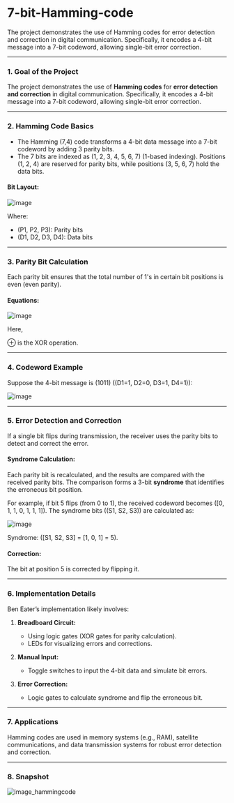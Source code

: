 # 7-bit-Hamming-code
The project demonstrates the use of Hamming codes for error detection and correction in digital communication. Specifically, it encodes a 4-bit message into a 7-bit codeword, allowing single-bit error correction.


---

### **1. Goal of the Project**
The project demonstrates the use of **Hamming codes** for **error detection and correction** in digital communication. Specifically, it encodes a 4-bit message into a 7-bit codeword, allowing single-bit error correction.

---

### **2. Hamming Code Basics**
- The Hamming (7,4) code transforms a 4-bit data message into a 7-bit codeword by adding 3 parity bits.
- The 7 bits are indexed as \(1, 2, 3, 4, 5, 6, 7\) (1-based indexing). Positions \(1, 2, 4\) are reserved for parity bits, while positions \(3, 5, 6, 7\) hold the data bits.

#### **Bit Layout:**
![image](https://github.com/user-attachments/assets/ba84bb37-e5f2-4dfa-b174-9c72aa287149)


Where:
- \(P1, P2, P3\): Parity bits
- \(D1, D2, D3, D4\): Data bits

---

### **3. Parity Bit Calculation**
Each parity bit ensures that the total number of 1's in certain bit positions is even (even parity). 

#### **Equations:**
![image](https://github.com/user-attachments/assets/13b45568-2692-4d9d-a285-46cd859315d9)

Here, 

⊕ is the XOR operation.

---

### **4. Codeword Example**
Suppose the 4-bit message is \(1011\) (\(D1=1, D2=0, D3=1, D4=1\)):

![image](https://github.com/user-attachments/assets/ab392c10-e889-40ed-88d3-aedcccde9710)


---

### **5. Error Detection and Correction**
If a single bit flips during transmission, the receiver uses the parity bits to detect and correct the error.

#### **Syndrome Calculation:**
Each parity bit is recalculated, and the results are compared with the received parity bits. The comparison forms a 3-bit **syndrome** that identifies the erroneous bit position.

For example, if bit 5 flips (from 0 to 1), the received codeword becomes \([0, 1, 1, 0, 1, 1, 1]\). The syndrome bits (\(S1, S2, S3\)) are calculated as:

![image](https://github.com/user-attachments/assets/097be0fc-5931-4df1-be8e-bc0efc3cc505)


Syndrome: \([S1, S2, S3] = [1, 0, 1] = 5\).

#### **Correction:**
The bit at position 5 is corrected by flipping it.

---

### **6. Implementation Details**
Ben Eater’s implementation likely involves:
1. **Breadboard Circuit:**
   - Using logic gates (XOR gates for parity calculation).
   - LEDs for visualizing errors and corrections.

2. **Manual Input:**
   - Toggle switches to input the 4-bit data and simulate bit errors.

3. **Error Correction:**
   - Logic gates to calculate syndrome and flip the erroneous bit.

---

### **7. Applications**
Hamming codes are used in memory systems (e.g., RAM), satellite communications, and data transmission systems for robust error detection and correction.

---
### 8. Snapshot 
![image_hammingcode](https://github.com/user-attachments/assets/601bbdce-1c0f-4ff2-abed-3a48e0aadcac)

